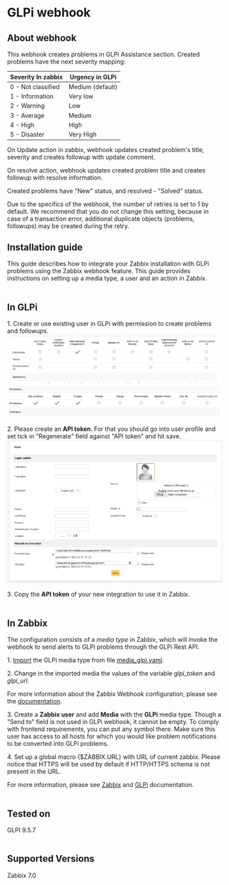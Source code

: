
# GLPi webhook 

## About webhook

This webhook creates problems in GLPi Assistance section. Created problems have the next severity mapping:

|Severity In zabbix|Urgency in GLPi|
|-|-|
0 - Not classified| Medium (default)|
1 - Information| Very low|
2 - Warning| Low|
3 - Average| Medium|
4 - High| High|
5 - Disaster| Very High|

On Update action in zabbix, webhook updates created problem's title, severity and creates followup with update comment.

On resolve action, webhook updates created problem title and creates followup with resolve information.

Created problems have "New" status, and resolved - "Solved" status.

Due to the specifics of the webhook, the number of retries is set to 1 by default. We recommend that you do not change this setting, because in case of a transaction error, additional duplicate objects (problems, followups) may be created during the retry.

## Installation guide

This guide describes how to integrate your Zabbix installation with GLPi problems using the Zabbix webhook feature. This guide provides instructions on setting up a media type, a user and an action in Zabbix.
<br/><br/>
## In GLPi

1\. Create or use existing user in GLPi with permission to create problems and followups. 
[![](images/1.thumb.png?raw=true)](images/1.png)
[![](images/2.thumb.png?raw=true)](images/2.png)

2\. Please create an **API token**. For that you should go into user profile and set tick in "Regenerate" field against "API token" and hit save.
[![](images/3.thumb.png?raw=true)](images/3.png)


3\. Copy the **API token** of your new integration to use it in Zabbix.
<br/><br/>
## In Zabbix

The configuration consists of a _media type_ in Zabbix, which will invoke the webhook to send alerts to GLPi problems through the GLPi Rest API.


1\. [Import](https://www.zabbix.com/documentation/7.0/manual/web_interface/frontend_sections/administration/mediatypes) the GLPi media type from file [media_glpi.yaml](media_glpi.yaml).

2\. Change in the imported media the values of the variable *glpi_token* and *glpi_url*.


For more information about the Zabbix Webhook configuration, please see the [documentation](https://www.zabbix.com/documentation/7.0/manual/config/notifications/media/webhook).

3\. Create a **Zabbix user** and add **Media** with the **GLPi** media type. 
Though a "Send to" field is not used in GLPi webhook, it cannot be empty. To comply with frontend requirements, you can put any symbol there.
Make sure this user has access to all hosts for which you would like problem notifications to be converted into GLPi problems.

4\. Set up a global macro {$ZABBIX.URL} with URL of current zabbix. Please notice that HTTPS will be used by default if HTTP/HTTPS schema is not present in the URL.

For more information, please see [Zabbix](https://www.zabbix.com/documentation/7.0/manual/config/notifications) and [GLPi](https://glpi-project.org/DOC/EN/) documentation.
<br/><br/>

## Tested on 
GLPI 9.5.7
<br/><br/>
## Supported Versions

Zabbix 7.0
